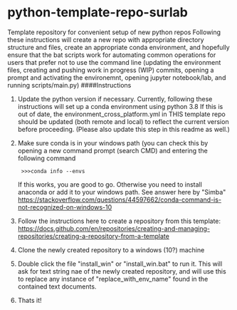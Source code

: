 # python-template-repo-surlab
Template repository for convenient setup of new python repos
Following these instructions will create a new repo with appropriate directory structure and files, create an appropriate conda environment, and hopefully ensure that the bat scripts work for automating common operations for users that prefer not to use the command line (updating the environment files, creating and pushing work in progress (WIP) commits, opening a prompt and activating the environemnt, opening jupyter notebook/lab, and running scripts/main.py)
####Instructions
1. Update the python version if necessary. Currently, following these instructions will set up a conda environment using python 3.8 If this is out of date, the environment_cross_platform.yml in THIS template repo should be updated (both remote and local) to reflect the current version before proceeding. (Please also update this step in this readme as well.)
1. Make sure conda is in your windows path (you can check this by opening a new command prompt (search CMD) and entering the following command

        >>>conda info --envs

    If this works, you are good to go. Otherwise you need to install anaconda or add it to your windows path. See answer here by "Simba" https://stackoverflow.com/questions/44597662/conda-command-is-not-recognized-on-windows-10
1. Follow the instructions here to create a repository from this template: https://docs.github.com/en/repositories/creating-and-managing-repositories/creating-a-repository-from-a-template
1. Clone the newly created repository to a windows (10?) machine
1. Double click the file "install_win" or "install_win.bat" to run it. This will ask for text string nae of the newly created repository, and will use this to replace any instance of "replace_with_env_name" found in the contained text documents. 
1. Thats it!
